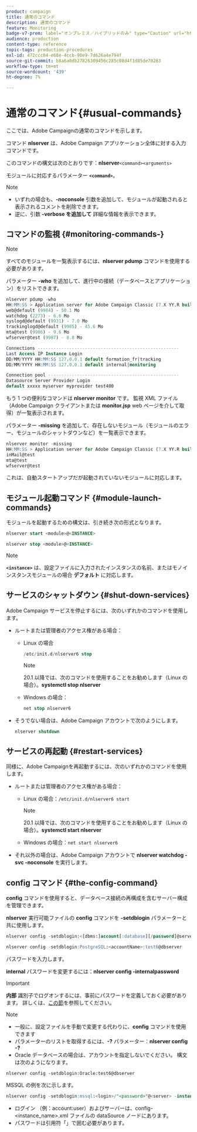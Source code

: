 ```yaml
---
product: campaign
title: 通常のコマンド
description: 通常のコマンド
feature: Monitoring
badge-v7-prem: label="オンプレミス／ハイブリッドのみ" type="Caution" url="https://experienceleague.adobe.com/docs/campaign-classic/using/installing-campaign-classic/architecture-and-hosting-models/hosting-models-lp/hosting-models.html?lang=ja" tooltip="オンプレミスデプロイメントとハイブリッドデプロイメントにのみ適用されます"
audience: production
content-type: reference
topic-tags: production-procedures
exl-id: 472ccc04-e68e-4ccb-90e9-7d626a4e794f
source-git-commit: b8a6a0db27826309456c285c08d4f1d85de70283
workflow-type: tm+mt
source-wordcount: '439'
ht-degree: 7%

---
```


# 通常のコマンド{#usual-commands}



ここでは、Adobe Campaignの通常のコマンドを示します。

コマンド **nlserver** は、Adobe Campaign アプリケーション全体に対する入力コマンドです。

このコマンドの構文は次のとおりです：**nlserver &#x200B;**`<command>`**&#x200B;**`<arguments>`**&#x200B;**

モジュールに対応するパラメーター **`<command>`**。

>[!NOTE]
>
>* いずれの場合も、**-noconsole** 引数を追加して、モジュールが起動されると表示されるコメントを削除できます。
>* 逆に、引数 **-verbose を追加して** 詳細な情報を表示できます。
>

## コマンドの監視 {#monitoring-commands-}

>[!NOTE]
>
>すべてのモジュールを一覧表示するには、**nlserver pdump** コマンドを使用する必要があります。

パラメーター **-who** を追加して、進行中の接続（データベースとアプリケーション）をリストできます。

```sql
nlserver pdump -who
HH:MM:SS > Application server for Adobe Campaign Classic (7.X YY.R build XXX@SHA1) of DD/MM/YYYY
web@default (9984) - 50.1 Mo
watchdog (2273) - 6.6 Mo
syslogd@default (9931) - 7.0 Mo
trackinglogd@default (9985) - 45.6 Mo
mta@test (9986) - 9.6 Mo
wfserver@test (9987) - 8.8 Mo

Connections ------------------------------------------------------
Last Access IP Instance Login 
DD/MM/YYYY HH:MM:SS 127.0.0.1 default formation_fr|tracking
DD/MM/YYYY HH:MM:SS 127.0.0.1 default internal|monitoring

Connection pool --------------------------------------------------
Datasource Server Provider Login 
default xxxxx myserver myprovider test400
```

もう 1 つの便利なコマンドは **nlserver monitor** です。 監視 XML ファイル（Adobe Campaign クライアントまたは **monitor.jsp** web ページを介して取得）が一覧表示されます。

パラメーター **-missing** を追加して、存在しないモジュール（モジュールのエラー、モジュールのシャットダウンなど）を一覧表示できます。

```sql
nlserver monitor -missing
HH:MM:SS > Application server for Adobe Campaign Classic (7.X YY.R build XXX@SHA1) of DD/MM/YYYY
inMail@test
mta@test
wfserver@test
```

これは、自動スタートアップだが起動されていないモジュールに対応します。

## モジュール起動コマンド {#module-launch-commands}

モジュールを起動するための構文は、引き続き次の形式となります。

```sql
nlserver start <module>@<INSTANCE>
```

```sql
nlserver stop <module>@<INSTANCE>
```

>[!NOTE]
>
>**`<instance>`** は、設定ファイルに入力されたインスタンスの名前、またはモノインスタンスモジュールの場合 **デフォルト** に対応します。

## サービスのシャットダウン {#shut-down-services}

Adobe Campaign サービスを停止するには、次のいずれかのコマンドを使用します。

* ルートまたは管理者のアクセス権がある場合：

   * Linux の場合

     ```sql
     /etc/init.d/nlserver6 stop
     ```

     >[!NOTE]
     >
     >20.1 以降では、次のコマンドを使用することをお勧めします（Linux の場合）。**systemctl stop nlserver**

   * Windows の場合：

     ```sql
     net stop nlserver6
     ```

* そうでない場合は、Adobe Campaign アカウントで次のようにします。

  ```sql
  nlserver shutdown 
  ```

## サービスの再起動 {#restart-services}

同様に、Adobe Campaignを再起動するには、次のいずれかのコマンドを使用します。

* ルートまたは管理者のアクセス権がある場合：

   * Linux の場合：`/etc/init.d/nlserver6 start`

     >[!NOTE]
     >
     >20.1 以降では、次のコマンドを使用することをお勧めします（Linux の場合）。**systemctl start nlserver**

   * Windows の場合：`net start nlserver6`

* それ以外の場合は、Adobe Campaign アカウントで **nlserver watchdog -svc -noconsole** を実行します。

## config コマンド {#the-config-command}

**config** コマンドを使用すると、データベース接続の再構成を含むサーバー構成を管理できます。

**nlserver** 実行可能ファイルの **config** コマンドを **-setdblogin** パラメーターと共に使用します。

```sql
nlserver config -setdblogin:<[dbms:]account[:database][/password]@server>
```

```sql
nlserver config -setdblogin:PostgreSQL:<accountName>:test6@dbserver
```

パスワードを入力します。

**internal** パスワードを変更するには：**nlserver config -internalpassword**

>[!IMPORTANT]
>
>**内部** 識別子でログオンするには、事前にパスワードを定義しておく必要があります。 詳しくは、[この節](../../installation/using/configuring-campaign-server.md#internal-identifier)を参照してください。

>[!NOTE]
>
>* 一般に、設定ファイルを手動で変更する代わりに、**config** コマンドを使用できます
>* パラメーターのリストを取得するには、**-?** パラメーター：**nlserver config -?**
>* Oracle データベースの場合は、アカウントを指定しないでください。 構文は次のようになります。
>
>  `nlserver config -setdblogin:Oracle:test6@dbserver`
>

MSSQL の例を次に示します。

```sql
nlserver config -setdblogin:mssql:<login>/"<password>"@<server> -instance:<instance_name> 
```

* ログイン （例：account:user）およびサーバーは、config-&lt;instance_name>.xml ファイルの dataSource ノードにあります。
* パスワードは引用符「」で囲む必要があります。


